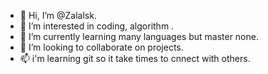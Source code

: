 - 👋 Hi, I’m @Zalalsk.
- 👀 I’m interested in coding, algorithm .
- 🌱 I’m currently learning many languages but master none.
- 💞️ I’m looking to collaborate on projects.
- 📫 i'm learning git so it take times to cnnect with others.

<!---
Zalalsk/Zalalsk is a ✨ special ✨ repository because its `README.md` (this file) appears on your GitHub profile.
You can click the Preview link to take a look at your changes.
--->
